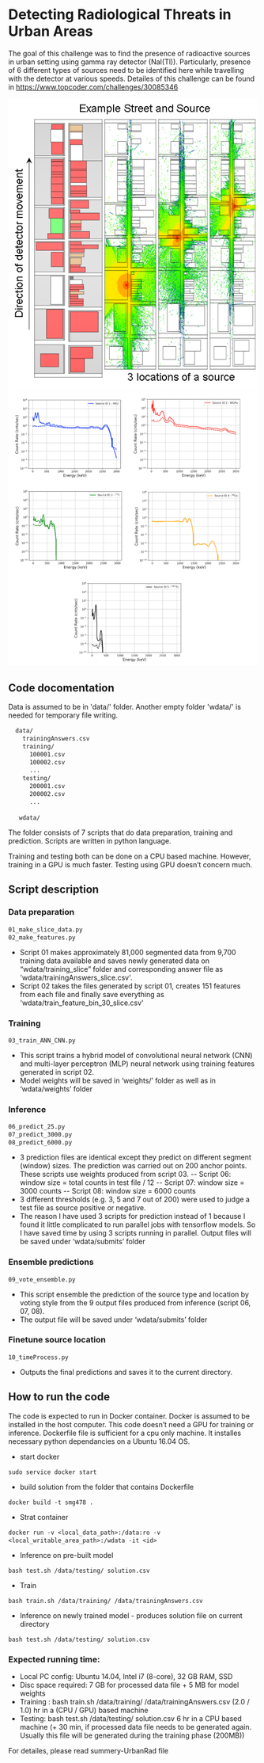 [//]: # (Image References)
[image1]: ./res/img1.png
[image2]: ./res/img2.png
[image3]: ./res/img3.png
[image4]: ./res/img4.png



# Detecting Radiological Threats in Urban Areas
The goal of this challenge was to find the presence of radioactive sources in urban setting using gamma ray detector (NaI(Tl)). Particularly, presence of 6 different types of sources need to be identified here while travelling with the detector at various speeds. Detailes of this challenge can be found in https://www.topcoder.com/challenges/30085346

![alt text][image1]
![alt text][image2]



## Code docomentation

Data is assumed to be in 'data/' folder. Another empty folder 'wdata/' is needed for temporary file writing.

```
  data/
    trainingAnswers.csv
    training/
      100001.csv
      100002.csv
      ...
    testing/
      200001.csv
      200002.csv
      ...
   
   wdata/
```      
The folder consists of 7 scripts that do data preparation, training and prediction. Scripts are written in python language.

Training and testing both can be done on a CPU based machine. However, training in a GPU is much faster. Testing using GPU doesn’t concern much.


## Script description

### Data preparation
```
01_make_slice_data.py
02_make_features.py
```
- Script 01 makes approximately 81,000 segmented data from 9,700 training data available and saves newly generated data on “wdata/training_slice” folder and corresponding answer file as 'wdata/trainingAnswers_slice.csv'.
- Script 02  takes the files generated by script 01, creates 151 features from each file and finally save everything as 'wdata/train_feature_bin_30_slice.csv'

### Training
```
03_train_ANN_CNN.py
```

- This script trains a hybrid model of convolutional neural network (CNN) and multi-layer perceptron (MLP) neural network using training features generated in script 02.
- Model weights will be saved in ‘weights/’ folder as well as in ‘wdata/weights’ folder

### Inference
```
06_predict_25.py
07_predict_3000.py
08_predict_6000.py
```

- 3 prediction files are identical except they predict on different segment (window) sizes. The prediction was carried out on 200 anchor points. These scripts use weights produced from script 03.
-- Script 06: window size = total counts in test file / 12
-- Script 07: window size = 3000 counts
-- Script 08: window size = 6000 counts
- 3 different thresholds (e.g. 3, 5 and 7 out of 200) were used to judge a test file as source positive or negative.
- The reason I have used 3 scripts for prediction instead of 1 because I found it little complicated to run parallel jobs with tensorflow models. So I have saved time by using 3 scripts running in parallel.
Output files will be saved under ‘wdata/submits’ folder

### Ensemble predictions
```
09_vote_ensemble.py
```
- This script ensemble the prediction of the source type and location by voting style from the 9 output files produced from inference (script 06, 07, 08).
- The output file will be saved under ‘wdata/submits’ folder

### Finetune source location
```
10_timeProcess.py
```

- Outputs the final predictions and saves it to the current directory.


## How to run the code

The code is expected to run in Docker container. Docker is assumed to be installed in the host computer. This code doesn’t  need a GPU for training or inference. Dockerfile file is sufficient for a cpu only machine. It installes necessary python dependancies on a Ubuntu 16.04 OS.

- start docker
```
sudo service docker start
```
- build solution from the folder that contains Dockerfile
```
docker build -t smg478 .
```
- Strat container
```
docker run -v <local_data_path>:/data:ro -v <local_writable_area_path>:/wdata -it <id>
```
- Inference on pre-built model
```
bash test.sh /data/testing/ solution.csv
```
- Train
```
bash train.sh /data/training/ /data/trainingAnswers.csv
```
- Inference on newly trained model - produces solution file on current directory
```
bash test.sh /data/testing/ solution.csv
```

### Expected running time:
- Local PC config: Ubuntu 14.04, Intel i7 (8-core), 32 GB RAM, SSD
- Disc space required: 7 GB for processed data file + 5 MB for model weights
- Training : bash train.sh /data/training/ /data/trainingAnswers.csv
 (2.0 / 1.0) hr in a (CPU / GPU) based machine
- Testing: bash test.sh /data/testing/ solution.csv
6 hr in a CPU based machine (+ 30 min, if processed data file needs to be generated again. Usually this file will be generated during the training phase (200MB))

For detailes, please read summery-UrbanRad file
